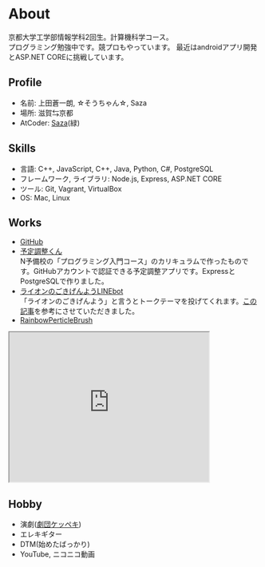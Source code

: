 # About
京都大学工学部情報学科2回生。計算機科学コース。  
プログラミング勉強中です。競プロもやっています。 
最近はandroidアプリ開発とASP.NET COREに挑戦しています。

## Profile
- 名前: 上田蒼一朗, ☆そうちゃん☆, Saza
- 場所: 滋賀⇆京都
- AtCoder: [Saza](https://atcoder.jp/users/Saza)(緑)

## Skills
- 言語: C++, JavaScript, C++, Java, Python, C#, PostgreSQL
- フレームワーク, ライブラリ: Node.js, Express, ASP.NET CORE
- ツール: Git, Vagrant, VirtualBox
- OS: Mac, Linux

## Works
- [GitHub](https://github.com/Saza-ku)
- [予定調整くん](https://secret-tor-45588.herokuapp.com/)  
N予備校の「プログラミング入門コース」のカリキュラムで作ったものです。GitHubアカウントで認証できる予定調整アプリです。ExpressとPostgreSQLで作りました。
- [ライオンのごきげんようLINEbot](https://lin.ee/7jfJKZh)  
「ライオンのごきげんよう」と言うとトークテーマを投げてくれます。[この記事](https://qiita.com/TakuTaku04/items/cb71f10669a9e9cbf71b)を参考にさせていただきました。
- [RainbowPerticleBrush](https://www.openprocessing.org/sketch/918514)
<iframe src="https://www.openprocessing.org/sketch/918514/embed/" width="400" height="300"></iframe>

## Hobby
- 演劇([劇団ケッペキ](http://keppeki.lar.jp))
- エレキギター
- DTM(始めたばっかり)
- YouTube, ニコニコ動画
